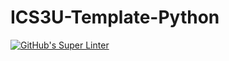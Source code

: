 # ICS3U-Template-Python

[![GitHub's Super Linter](https://github.com/Peter-Gemmell/ICS3U-Unit4-02-Python/workflows/GitHub's%20Super%20Linter/badge.svg)](https://github.com/Peter-Gemmell/ICS3U-Unit4-02-Python/actions)
